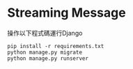 # Streaming Message
操作以下程式碼運行Django
```
pip install -r requirements.txt
python manage.py migrate
python manage.py runserver
```